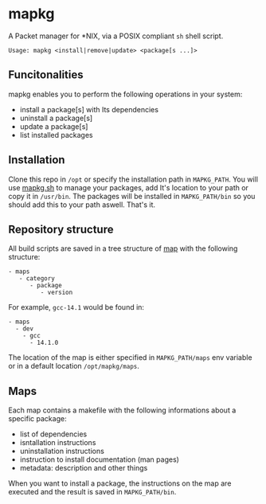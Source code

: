 # mapkg

A Packet manager for *NIX, via a POSIX compliant `sh` shell script.

```
Usage: mapkg <install|remove|update> <package[s ...]>
```

## Funcitonalities

mapkg enables you to perform the following operations
in your system:
- install a package[s] with Its dependencies
- uninstall a package[s]
- update a package[s]
- list installed packages

## Installation

Clone this repo in `/opt` or specify the installation path in `MAPKG_PATH`.
You will use [mapkg.sh](./mapkg.sh) to manage your packages, 
add It's location to your path or copy it in `/usr/bin`. 
The packages will be installed in `MAPKG_PATH/bin` so you should add this
to your path aswell. That's it.

## Repository structure

All build scripts are saved in a tree structure of [map](./maps)
with the following structure:

```
- maps
   - category
      - package
         - version
```

For example, `gcc-14.1` would be found in:
```
- maps
  - dev
    - gcc
      - 14.1.0
```

The location of the map is either specified in `MAPKG_PATH/maps` env
variable or in a default location `/opt/mapkg/maps`.

## Maps

Each map contains a makefile with the following informations 
about a specific package:

- list of dependencies
- isntallation instructions
- uninstallation instructions
- instruction to install documentation (man pages)
- metadata: description and other things

When you want to install a package, the instructions on the
map are executed and the result is saved in `MAPKG_PATH/bin`.
